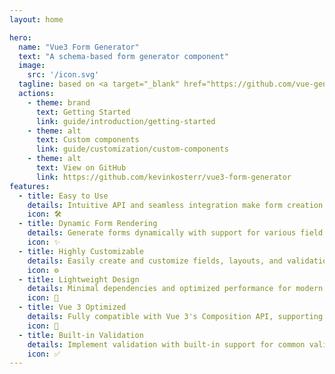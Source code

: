 ```yaml
---
layout: home

hero:
  name: "Vue3 Form Generator"
  text: "A schema-based form generator component"
  image:
    src: '/icon.svg'
  tagline: based on <a target="_blank" href="https://github.com/vue-generators/vue-form-generator">vue-form-generator</a>
  actions:
    - theme: brand
      text: Getting Started
      link: guide/introduction/getting-started
    - theme: alt
      text: Custom components
      link: guide/customization/custom-components
    - theme: alt
      text: View on GitHub
      link: https://github.com/kevinkosterr/vue3-form-generator
features:
  - title: Easy to Use
    details: Intuitive API and seamless integration make form creation effortless for developers of all levels.
    icon: 🛠️
  - title: Dynamic Form Rendering
    details: Generate forms dynamically with support for various field types, attributes, and validators.
    icon: ✨
  - title: Highly Customizable
    details: Easily create and customize fields, layouts, and validation to suit your project's needs.
    icon: ⚙️
  - title: Lightweight Design
    details: Minimal dependencies and optimized performance for modern applications.
    icon: 🌿
  - title: Vue 3 Optimized
    details: Fully compatible with Vue 3's Composition API, supporting the latest features and practices.
    icon: 🚀
  - title: Built-in Validation
    details: Implement validation with built-in support for common validation scenarios.
    icon: ✅
---
```


